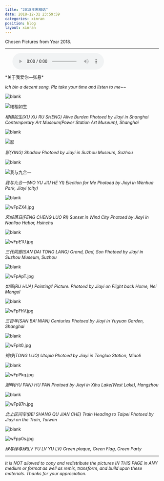 ```yaml
---
title: "2018年末精选"
date: 2018-12-31 23:59:59
categories: xinran
position: blog
layout: xinran
---
```


Chosen Pictures from Year 2018.

---

<ul class="list-inline text-center">
<audio controls="controls">
    <source src="http://music.163.com/song/media/outer/url?id=16435049.mp3" type="audio/ogg">
    <source src="http://music.163.com/song/media/outer/url?id=16435049.mp3" type="audio/mpeg">
<embed height="50" width="1500" src="http://music.163.com/song/media/outer/url?id=16435049.mp3" />
</audio>
</ul>
*关于我爱你—张悬*

*ich bin a decent song. Plz take your time and listen to me~~*

![blank](/assets/img/placeholder.png)

![栩栩如生](https://s1.ax1x.com/2020/09/04/wFpJje.jpg)

*栩栩如生(XU XU RU SHENG)*
*Alive Burden*
*Photoed by Jiayi in Shanghai Contemperary Art Museum(Power Station Art Museum), Shanghai*

![blank](/assets/img/placeholder.png)

![影](https://s1.ax1x.com/2020/09/04/wFpnB9.jpg)

*影(YING)*
*Shadow*
*Photoed by Jiayi in Suzhou Museum, Suzhou*

![blank](/assets/img/placeholder.png)

![我与九合一](https://s1.ax1x.com/2020/09/04/wFpmnJ.jpg)

*我与九合一(WO YU JIU HE YI)*
*Election for Me*
*Photoed by Jiayi in Wenhua Park, Jiayi (city)*

![blank](/assets/img/placeholder.png)

![wFpZX4.jpg](https://s1.ax1x.com/2020/09/04/wFpZX4.jpg)

*风城落日(FENG CHENG LUO RI)*
*Sunset in Wind City*
*Photoed by Jiayi in Nanliao Habor, Hsinchu*

![blank](/assets/img/placeholder.png)

![wFpE1U.jpg](https://s1.ax1x.com/2020/09/04/wFpE1U.jpg)

*三代同廊(SAN DAI TONG LANG)*
*Grand, Dad, Son*
*Photoed by Jiayi in Suzhou Museum, Suzhou*

![blank](/assets/img/placeholder.png)

![wFpApT.jpg](https://s1.ax1x.com/2020/09/04/wFpApT.jpg)

*如画(RU HUA)*
*Painting? Picture.*
*Photoed by Jiayi on Flight back Home, Nei Mongol*

![blank](/assets/img/placeholder.png)

![wFpFhV.jpg](https://s1.ax1x.com/2020/09/04/wFpFhV.jpg)

*三百年(SAN BAI NIAN)*
*Centuries*
*Photoed by Jiayi in Yuyuan Garden, Shanghai*

![blank](/assets/img/placeholder.png)

![wFpit0.jpg](https://s1.ax1x.com/2020/09/04/wFpit0.jpg)

*铜锣(TONG LUO)*
*Utopia*
*Photoed by Jiayi in Tongluo Station, Miaoli*

![blank](/assets/img/placeholder.png)

![wFpPkq.jpg](https://s1.ax1x.com/2020/09/04/wFpPkq.jpg)

*湖畔(HU PAN)*
*HU PAN*
*Photoed by Jiayi in Xihu Lake(West Lake), Hangzhou*

![blank](/assets/img/placeholder.png)

![wFp97n.jpg](https://s1.ax1x.com/2020/09/04/wFp97n.jpg)

*北上区间车(BEI SHANG QU JIAN CHE)*
*Train Heading to Taipei*
*Photoed by Jiayi on the Train, Taiwan*

![blank](/assets/img/placeholder.png)

![wFpp0s.jpg](https://s1.ax1x.com/2020/09/04/wFpp0s.jpg)

*绿与绿与绿(LV YU LV YU LV)*
*Green plaque, Green Flag, Green Party*

---

*It is NOT allowed to copy and redistribute the pictures IN THIS PAGE in ANY medium or format as well as remix, transform, and build upon these materials. Thanks for your appreciation.*
